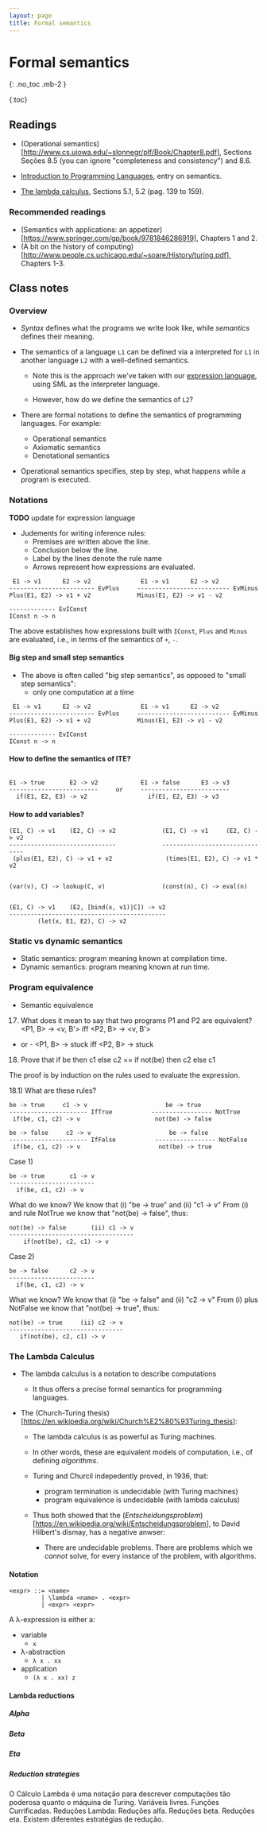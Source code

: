 ```yaml
---
layout: page
title: Formal semantics
---
```


# Formal semantics
{: .no_toc .mb-2 }

{:toc}

## Readings

- (Operational semantics)[http://www.cs.uiowa.edu/~slonnegr/plf/Book/Chapter8.pdf], Sections Seções 8.5 (you can ignore "completeness and consistency") and 8.6.
- [Introduction to Programming Languages](https://en.wikibooks.org/wiki/Introduction_to_Programming_Languages), entry on semantics.

- [The lambda calculus](http://www.cs.uiowa.edu/~slonnegr/plf/Book/Chapter5.pdf), Sections 5.1, 5.2 (pag. 139 to 159).

### Recommended readings

- (Semantics with applications: an appetizer)[https://www.springer.com/gp/book/9781846286919], Chapters 1 and 2.
- (A bit on the history of computing)[http://www.people.cs.uchicago.edu/~soare/History/turing.pdf], Chapters 1-3.

## Class notes

### Overview

- *Syntax* defines what the programs we write look like, while *semantics*
  defines their meaning.

- The semantics of a language `L1` can be defined via a interpreted for `L1` in
  another language `L2` with a well-defined semantics.

  - Note this is the approach we've taken with our [expression language](), using
    SML as the interpreter language.

  - However, how do we define the semantics of `L2`?

- There are formal notations to define the semantics of programming languages. For example:
  - Operational semantics
  - Axiomatic semantics
  - Denotational semantics

- Operational semantics specifies, step by step, what happens while a program is executed.

### Notations

**TODO** update for expression language

- Judements for writing inference rules:
  - Premises are written above the line.
  - Conclusion below the line.
  - Label by the lines denote the rule name
  - Arrows represent how expressions are evaluated.

```
 E1 -> v1      E2 -> v2              E1 -> v1      E2 -> v2
------------------------ EvPlus     -------------------------- EvMinus
Plus(E1, E2) -> v1 + v2             Minus(E1, E2) -> v1 - v2

------------- EvIConst
IConst n -> n
```

The above establishes how expressions built with `IConst`, `Plus` and `Minus`
are evaluated, i.e., in terms of the semantics of `+`, `-`.

#### Big step and small step semantics

- The above is often called "big step semantics", as opposed to "small step
semantics":
  - only one computation at a time

```
 E1 -> v1      E2 -> v2              E1 -> v1      E2 -> v2
------------------------ EvPlus     -------------------------- EvMinus
Plus(E1, E2) -> v1 + v2             Minus(E1, E2) -> v1 - v2

------------- EvIConst
IConst n -> n
```

#### How to define the semantics of ITE?

```

E1 -> true       E2 -> v2            E1 -> false      E3 -> v3
-------------------------     or     -------------------------
  if(E1, E2, E3) -> v2                 if(E1, E2, E3) -> v3
```

#### How to add variables?

```
(E1, C) -> v1    (E2, C) -> v2             (E1, C) -> v1     (E2, C) -> v2
------------------------------             -------------------------------
 (plus(E1, E2), C) -> v1 + v2               (times(E1, E2), C) -> v1 * v2


(var(v), C) -> lookup(C, v)                (const(n), C) -> eval(n)


(E1, C) -> v1    (E2, [bind(x, v1)|C]) -> v2
--------------------------------------------
        (let(x, E1, E2), C) -> v2
```

### Static vs dynamic semantics

- Static semantics: program meaning known at compilation time.
- Dynamic semantics: program meaning known at run time.

### Program equivalence

* Semantic equivalence
17) What does it mean to say that two programs P1 and P2 are equivalent?
<P1, B> -> <v, B'> iff <P2, B> -> <v, B'>
- or -
<P1, B> -> stuck iff <P2, B> -> stuck

18) Prove that
if be then c1 else c2 == if not(be) then c2 else c1

The proof is by induction on the rules used to evaluate the expression.

18.1) What are these rules?

```
be -> true     c1 -> v                      be -> true
---------------------- IfTrue           ----------------- NotTrue
 if(be, c1, c2) -> v                     not(be) -> false

be -> false     c2 -> v                      be -> false
---------------------- IfFalse           ----------------- NotFalse
 if(be, c1, c2) -> v                      not(be) -> true
```

Case 1)

```
be -> true       c1 -> v
------------------------
  if(be, c1, c2) -> v
```

What do we know? We know that (i) "be -> true" and (ii) "c1 -> v"
From (i) and rule NotTrue we know that "not(be) -> false", thus:

```
not(be) -> false       (ii) c1 -> v
-----------------------------------
    if(not(be), c2, c1) -> v
```

Case 2)

```
be -> false      c2 -> v
------------------------
  if(be, c1, c2) -> v
```

What we know? We know that (i) "be -> false" and (ii) "c2 -> v"
From (i) plus NotFalse we know that "not(be) -> true", thus:

```
not(be) -> true     (ii) c2 -> v
--------------------------------
   if(not(be), c2, c1) -> v
```

### The Lambda Calculus

- The lambda calculus is a notation to describe computations

  - It thus offers a precise formal semantics for programming languages.

- The (Church-Turing thesis)[https://en.wikipedia.org/wiki/Church%E2%80%93Turing_thesis]:

  - The lambda calculus is as powerful as Turing machines.

  - In other words, these are equivalent models of computation, i.e., of
    defining *algorithms*.

  - Turing and Churcil indepedently proved, in 1936, that:
    - program termination is undecidable (with Turing machines)
    - program equivalence is undecidable (with lambda calculus)

  - Thus both showed that the
    (*Entscheidungsproblem*)[https://en.wikipedia.org/wiki/Entscheidungsproblem],
    to David Hilbert's dismay, has a negative anwser:
    - There are undecidable problems. There are problems which we *cannot*
    solve, for every instance of the problem, with algorithms.

#### Notation

```
<expr> ::= <name>
         | \lambda <name> . <expr>
         | <expr> <expr>
```

A λ-expression is either a:
- variable
  - `x`
- λ-abstraction
  - `λ x . xx`
- application
  - `(λ x . xx) z`




#### Lambda reductions

##### Alpha

##### Beta

##### Eta

##### Reduction strategies


O Cálculo Lambda é uma notação para descrever computações tão poderosa quanto o máquina de Turing.
Variáveis livres.
Funções Currificadas.
Reduções Lambda:
Reduções alfa.
Reduções beta.
Reduções eta.
Existem diferentes estratégias de redução.
